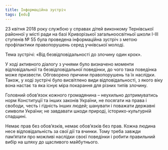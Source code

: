 ```yaml
---
title: Інформаційна зустріч
tags: [edu]
---
```


23 квітня 2018 року службою у справах дітей виконкому Тернівської районної у місті ради на базі Криворізької загальноосвітньої школи І-ІІІ ступенів № 55 була проведена інформаційна зустріч з метою профілактики правопорушень серед учнівської молоді.

Тема зустрічі: «Від безвідповідальності до злочину один крок».

У ході активного діалогу з учнями було визначено моменти відповідальної та безвідповідальної поведінки, до чого така поведінка може призвести. Обговорено причини правопорушень та їх наслідки. Також, у ході зустрічі було висвітлено види відповідальності, з якого віку вона настає та яка існує міра покарання для різних типів злочину.

Головний обов’язок кожного громадянина – неухильно дотримуватись норм Конституції та інших законів України, не посягати на права і свободи, честь і гідність інших людей; шанувати і поважати державні символи України; не завдавати шкоди природі, історико-культурній спадщині.

Немає прав без обов’язків, немає обов’язків без прав. Кожна людина несе відповідальність за свої дії та вчинки. Тому треба завжди пам’ятати про можливі наслідки своєї поведінки і робити правильний вибір на шляху до щасливого майбутнього.

<slideshow id="72157694208521101"></slideshow>
